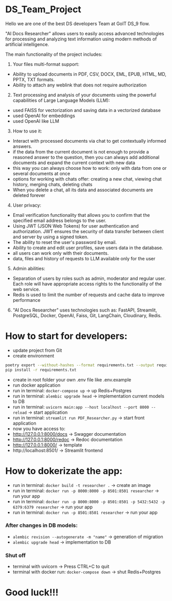 # DS_Team_Project
Hello we are one of the best DS developers Team at GoIT DS_9 flow. 

"AI Docs Researcher" allows users to easily access advanced technologies for processing and analyzing text information 
using modern methods of artificial intelligence.

The main functionality of the project includes:

1. Your files multi-format support:
- Ability to upload documents in PDF, CSV, DOCX, EML, EPUB, HTML, MD, PPTX, TXT formats.
- Ability to attach any weblink that does not require authorization

2. Text processing and analysis of your documents using the powerful capabilities of Large Language Models (LLM):
- used FAISS for vectorization and saving data in a vectorized database
- used OpenAI for embeddings
- used OpenAI like LLM

3. How to use it:
- Interact with processed documents via chat to get contextually informed answers.
- if the data from the current document is not enough to provide a reasoned answer to the question, 
   then you can always add additional documents and expand the current context with new data
- this way you can always choose how to work: only with data from one or several documents at once
- options for working with chats offer: creating a new chat, viewing chat history, merging chats, deleting chats
- When you delete a chat, all its data and associated documents are deleted forever

4. User privacy:
- Email verification functionality that allows you to confirm that the specified email address belongs to the user.
- Using JWT (JSON Web Tokens) for user authentication and authorization. JWT ensures the security of data transfer 
between client and server by using a signed token.
- The ability to reset the user's password by email.
- Ability to create and edit user profiles, save users data in the database.
- all users can work only with their documents.
- data, files and history of requests to LLM available only for the user

5. Admin abilities:
- Separation of users by roles such as admin, moderator and regular user. Each role will have appropriate access 
rights to the functionality of the web service.
- Redis is used to limit the number of requests and cache data to improve performance

6. "AI Docs Researcher" uses technologies such as: FastAPI, Streamlit, PostgreSQL, Docker, OpenAI, Faiss, Git, LangChain, Cloudinary, Redis.


# How to start for developers:
- update project from Git
- create environment 
```bash
poetry export --without-hashes --format requirements.txt --output requirements.txt
pip install -r requirements.txt
```
- create in root folder your own .env file like .env.example
- run docker application
- run in terminal: `docker-compose up` -> up Redis+Postgres
- run in terminal: `alembic upgrade head` -> implementation current models to DB
- run in terminal: `uvicorn main:app --host localhost --port 8000 --reload` -> start application
- run in terminal: `streamlit run PDF_Researcher.py` -> start front application
- now you have access to:
- http://127.0.0.1:8000/docs -> Swagger documentation
- http://127.0.0.1:8000/redoc -> Redoc documentation
- http://127.0.0.1:8000/ -> template
- http://localhost:8501/ -> Streamlit frontend


# How to dokerizate the app:
- run in terminal: `docker build -t researcher .` -> create an image
- run in terminal: `docker run -p 8000:8000 -p 8501:8501 researcher` -> run your app
- run in terminal: `docker run -p 8000:8000 -p 8501:8501 -p 5432:5432 -p 6379:6379 researcher` -> run your app
- run in terminal: `docker run -p 8501:8501 researcher` -> run your app


### After changes in DB models:
- `alembic revision --autogenerate -m "name"` -> generation of migration
- `alembic upgrade head` -> implementation to DB

### Shut off
- terminal with uvicorn -> Press CTRL+C to quit
- terminal with docker run: `docker-compose down` -> shut Redis+Postgres


# Good luck!!!